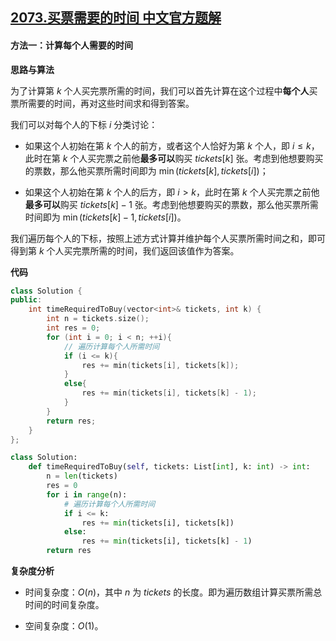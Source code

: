## [2073.买票需要的时间 中文官方题解](https://leetcode.cn/problems/time-needed-to-buy-tickets/solutions/100000/mai-piao-xu-yao-de-shi-jian-by-leetcode-jnfxx)
#### 方法一：计算每个人需要的时间

**思路与算法**

为了计算第 $k$ 个人买完票所需的时间，我们可以首先计算在这个过程中**每个人**买票所需要的时间，再对这些时间求和得到答案。

我们可以对每个人的下标 $i$ 分类讨论：

- 如果这个人初始在第 $k$ 个人的前方，或者这个人恰好为第 $k$ 个人，即 $i \le k$，此时在第 $k$ 个人买完票之前他**最多可以**购买 $\textit{tickets}[k]$ 张。考虑到他想要购买的票数，那么他买票所需时间即为 $\min(\textit{tickets}[k], \textit{tickets}[i])$；

- 如果这个人初始在第 $k$ 个人的后方，即 $i > k$，此时在第 $k$ 个人买完票之前他**最多可以**购买 $\textit{tickets}[k] - 1$ 张。考虑到他想要购买的票数，那么他买票所需时间即为 $\min(\textit{tickets}[k] - 1, \textit{tickets}[i])$。

我们遍历每个人的下标，按照上述方式计算并维护每个人买票所需时间之和，即可得到第 $k$ 个人买完票所需的时间，我们返回该值作为答案。

**代码**

```C++ [sol1-C++]
class Solution {
public:
    int timeRequiredToBuy(vector<int>& tickets, int k) {
        int n = tickets.size();
        int res = 0;
        for (int i = 0; i < n; ++i){
            // 遍历计算每个人所需时间
            if (i <= k){
                res += min(tickets[i], tickets[k]);
            }
            else{
                res += min(tickets[i], tickets[k] - 1);
            }
        }
        return res;
    }
};
```


```Python [sol1-Python3]
class Solution:
    def timeRequiredToBuy(self, tickets: List[int], k: int) -> int:
        n = len(tickets)
        res = 0
        for i in range(n):
            # 遍历计算每个人所需时间
            if i <= k:
                res += min(tickets[i], tickets[k])
            else:
                res += min(tickets[i], tickets[k] - 1)
        return res
```


**复杂度分析**

- 时间复杂度：$O(n)$，其中 $n$ 为 $\textit{tickets}$ 的长度。即为遍历数组计算买票所需总时间的时间复杂度。

- 空间复杂度：$O(1)$。